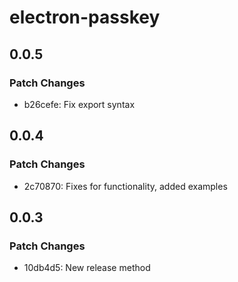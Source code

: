 # electron-passkey

## 0.0.5

### Patch Changes

- b26cefe: Fix export syntax

## 0.0.4

### Patch Changes

- 2c70870: Fixes for functionality, added examples

## 0.0.3

### Patch Changes

- 10db4d5: New release method
